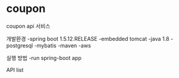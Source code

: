 # coupon
coupon api 서비스 

개발환경 
-spring boot 1.5.12.RELEASE
-embedded tomcat
-java 1.8
-postgresql
-mybatis
-maven
-aws

실행 방법 
-run spring-boot app

API list


